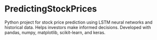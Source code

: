 # PredictingStockPrices
Python project for stock price prediction using LSTM neural networks and historical data. Helps investors make informed decisions. Developed with pandas, numpy, matplotlib, scikit-learn, and keras.
